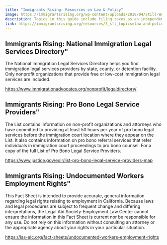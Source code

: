 ```yaml
---
title: "Immigrants Rising: Resources on Law & Policy"
image: https://immigrantsrising.org/wp-content/uploads/2018/04/Still-We-Rise_1500x595-1.jpg
description: Topics in this guide include filing taxes as an independent contractor, expenses, and deductions, managing cash flow and saving for taxes. These guides accompany the webinars and handouts, which you may watch and read for additional information.
link: https://immigrantsrising.org/resources/?_sft_topics=law-and-policy
---
```


## Immigrants Rising: National Immigration Legal Services Directory"

The National Immigration Legal Services Directory helps you find immigration legal services providers by state, county, or detention facility. Only nonprofit organizations that provide free or low-cost immigration legal services are included.

https://www.immigrationadvocates.org/nonprofit/legaldirectory/

## Immigrants Rising: Pro Bono Legal Service Providers"

The List contains information on non-profit organizations and attorneys who have committed to providing at least 50 hours per year of pro bono legal services before the immigration court location where they appear on the List. It also contains information on pro bono referral services that refer individuals in immigration court proceedings to pro bono counsel. For a copy of the full List of Pro Bono Legal Service Providers.

https://www.justice.gov/eoir/list-pro-bono-legal-service-providers-map

## Immigrants Rising: Undocumented Workers Employment Rights"

This Fact Sheet is intended to provide accurate, general information regarding legal rights relating to employment in California. Because laws and legal procedures are subject to frequent change and differing interpretations, the Legal Aid Society-Employment Law Center cannot ensure the information in this Fact Sheet is current nor be responsible for any use. Do not rely on this information without consulting an attorney or the appropriate agency about your rights in your particular situation.

https://las-elc.org/fact-sheets/undocumented-workers-employment-rights
